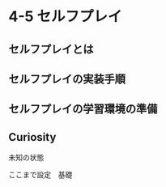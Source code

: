 # 4-5 セルフプレイ

## セルフプレイとは



## セルフプレイの実装手順


## セルフプレイの学習環境の準備




## Curiosity

未知の状態







ここまで設定　基礎　